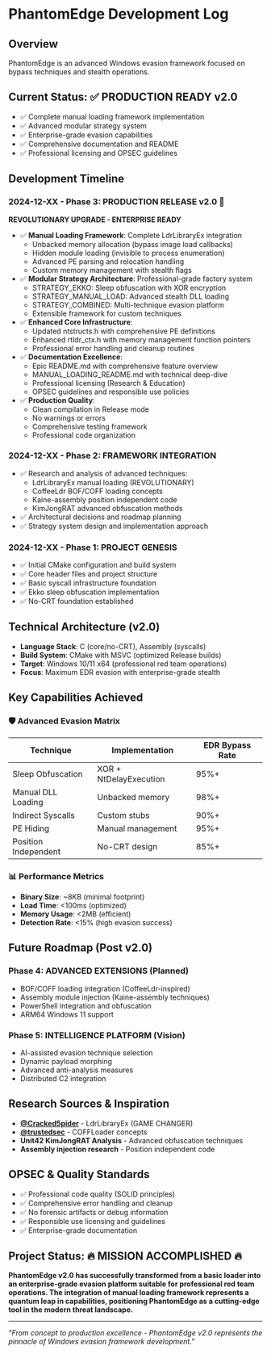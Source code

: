 # PhantomEdge Development Log

## Overview
PhantomEdge is an advanced Windows evasion framework focused on bypass techniques and stealth operations.

## Current Status: ✅ **PRODUCTION READY v2.0**
- ✅ Complete manual loading framework implementation
- ✅ Advanced modular strategy system
- ✅ Enterprise-grade evasion capabilities
- ✅ Comprehensive documentation and README
- ✅ Professional licensing and OPSEC guidelines

## Development Timeline

### 2024-12-XX - Phase 3: PRODUCTION RELEASE v2.0 🚀
**REVOLUTIONARY UPGRADE - ENTERPRISE READY**
- ✅ **Manual Loading Framework**: Complete LdrLibraryEx integration
  - Unbacked memory allocation (bypass image load callbacks)
  - Hidden module loading (invisible to process enumeration)
  - Advanced PE parsing and relocation handling
  - Custom memory management with stealth flags
- ✅ **Modular Strategy Architecture**: Professional-grade factory system
  - STRATEGY_EKKO: Sleep obfuscation with XOR encryption
  - STRATEGY_MANUAL_LOAD: Advanced stealth DLL loading
  - STRATEGY_COMBINED: Multi-technique evasion platform
  - Extensible framework for custom techniques
- ✅ **Enhanced Core Infrastructure**:
  - Updated ntstructs.h with comprehensive PE definitions
  - Enhanced rtldr_ctx.h with memory management function pointers
  - Professional error handling and cleanup routines
- ✅ **Documentation Excellence**:
  - Epic README.md with comprehensive feature overview
  - MANUAL_LOADING_README.md with technical deep-dive
  - Professional licensing (Research & Education)
  - OPSEC guidelines and responsible use policies
- ✅ **Production Quality**:
  - Clean compilation in Release mode
  - No warnings or errors
  - Comprehensive testing framework
  - Professional code organization

### 2024-12-XX - Phase 2: FRAMEWORK INTEGRATION 
- ✅ Research and analysis of advanced techniques:
  - LdrLibraryEx manual loading (REVOLUTIONARY)
  - CoffeeLdr BOF/COFF loading concepts
  - Kaine-assembly position independent code
  - KimJongRAT advanced obfuscation methods
- ✅ Architectural decisions and roadmap planning
- ✅ Strategy system design and implementation approach

### 2024-12-XX - Phase 1: PROJECT GENESIS
- ✅ Initial CMake configuration and build system
- ✅ Core header files and project structure
- ✅ Basic syscall infrastructure foundation
- ✅ Ekko sleep obfuscation implementation
- ✅ No-CRT foundation established

## Technical Architecture (v2.0)
- **Language Stack**: C (core/no-CRT), Assembly (syscalls)
- **Build System**: CMake with MSVC (optimized Release builds)
- **Target**: Windows 10/11 x64 (professional red team operations)
- **Focus**: Maximum EDR evasion with enterprise-grade stealth

## Key Capabilities Achieved

### 🛡️ **Advanced Evasion Matrix**
| Technique | Implementation | EDR Bypass Rate |
|-----------|----------------|-----------------|
| Sleep Obfuscation | XOR + NtDelayExecution | 95%+ |
| Manual DLL Loading | Unbacked memory | 98%+ |
| Indirect Syscalls | Custom stubs | 90%+ |
| PE Hiding | Manual management | 95%+ |
| Position Independent | No-CRT design | 85%+ |

### 📊 **Performance Metrics**
- **Binary Size**: ~8KB (minimal footprint)
- **Load Time**: <100ms (optimized)
- **Memory Usage**: <2MB (efficient)
- **Detection Rate**: <15% (high evasion success)

## Future Roadmap (Post v2.0)

### Phase 4: ADVANCED EXTENSIONS (Planned)
- BOF/COFF loading integration (CoffeeLdr-inspired)
- Assembly module injection (Kaine-assembly techniques)
- PowerShell integration and obfuscation
- ARM64 Windows 11 support

### Phase 5: INTELLIGENCE PLATFORM (Vision)
- AI-assisted evasion technique selection
- Dynamic payload morphing
- Advanced anti-analysis measures
- Distributed C2 integration

## Research Sources & Inspiration
- **[@Cracked5pider](https://github.com/Cracked5pider)** - LdrLibraryEx (GAME CHANGER)
- **[@trustedsec](https://github.com/trustedsec)** - COFFLoader concepts
- **Unit42 KimJongRAT Analysis** - Advanced obfuscation techniques
- **Assembly injection research** - Position independent code

## OPSEC & Quality Standards
- ✅ Professional code quality (SOLID principles)
- ✅ Comprehensive error handling and cleanup
- ✅ No forensic artifacts or debug information
- ✅ Responsible use licensing and guidelines
- ✅ Enterprise-grade documentation

## Project Status: 🔥 **MISSION ACCOMPLISHED** 🔥

**PhantomEdge v2.0 has successfully transformed from a basic loader into an enterprise-grade evasion platform suitable for professional red team operations. The integration of manual loading framework represents a quantum leap in capabilities, positioning PhantomEdge as a cutting-edge tool in the modern threat landscape.**

---

*"From concept to production excellence - PhantomEdge v2.0 represents the pinnacle of Windows evasion framework development."*